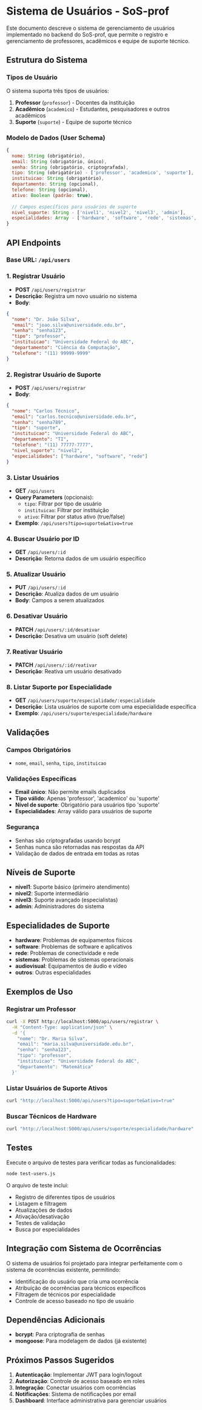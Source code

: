 # Sistema de Usuários - SoS-prof

Este documento descreve o sistema de gerenciamento de usuários implementado no backend do SoS-prof, que permite o registro e gerenciamento de professores, acadêmicos e equipe de suporte técnico.

## Estrutura do Sistema

### Tipos de Usuário

O sistema suporta três tipos de usuários:

1. **Professor** (`professor`) - Docentes da instituição
2. **Acadêmico** (`academico`) - Estudantes, pesquisadores e outros acadêmicos
3. **Suporte** (`suporte`) - Equipe de suporte técnico

### Modelo de Dados (User Schema)

```javascript
{
  nome: String (obrigatório),
  email: String (obrigatório, único),
  senha: String (obrigatório, criptografada),
  tipo: String (obrigatório) - ['professor', 'academico', 'suporte'],
  instituicao: String (obrigatório),
  departamento: String (opcional),
  telefone: String (opcional),
  ativo: Boolean (padrão: true),
  
  // Campos específicos para usuários de suporte
  nivel_suporte: String - ['nivel1', 'nivel2', 'nivel3', 'admin'],
  especialidades: Array - ['hardware', 'software', 'rede', 'sistemas', 'audiovisual', 'outros']
}
```

## API Endpoints

### Base URL: `/api/users`

### 1. Registrar Usuário
- **POST** `/api/users/registrar`
- **Descrição**: Registra um novo usuário no sistema
- **Body**:
```json
{
  "nome": "Dr. João Silva",
  "email": "joao.silva@universidade.edu.br",
  "senha": "senha123",
  "tipo": "professor",
  "instituicao": "Universidade Federal do ABC",
  "departamento": "Ciência da Computação",
  "telefone": "(11) 99999-9999"
}
```

### 2. Registrar Usuário de Suporte
- **POST** `/api/users/registrar`
- **Body**:
```json
{
  "nome": "Carlos Técnico",
  "email": "carlos.tecnico@universidade.edu.br",
  "senha": "senha789",
  "tipo": "suporte",
  "instituicao": "Universidade Federal do ABC",
  "departamento": "TI",
  "telefone": "(11) 77777-7777",
  "nivel_suporte": "nivel2",
  "especialidades": ["hardware", "software", "rede"]
}
```

### 3. Listar Usuários
- **GET** `/api/users`
- **Query Parameters** (opcionais):
  - `tipo`: Filtrar por tipo de usuário
  - `instituicao`: Filtrar por instituição
  - `ativo`: Filtrar por status ativo (true/false)
- **Exemplo**: `/api/users?tipo=suporte&ativo=true`

### 4. Buscar Usuário por ID
- **GET** `/api/users/:id`
- **Descrição**: Retorna dados de um usuário específico

### 5. Atualizar Usuário
- **PUT** `/api/users/:id`
- **Descrição**: Atualiza dados de um usuário
- **Body**: Campos a serem atualizados

### 6. Desativar Usuário
- **PATCH** `/api/users/:id/desativar`
- **Descrição**: Desativa um usuário (soft delete)

### 7. Reativar Usuário
- **PATCH** `/api/users/:id/reativar`
- **Descrição**: Reativa um usuário desativado

### 8. Listar Suporte por Especialidade
- **GET** `/api/users/suporte/especialidade/:especialidade`
- **Descrição**: Lista usuários de suporte com uma especialidade específica
- **Exemplo**: `/api/users/suporte/especialidade/hardware`

## Validações

### Campos Obrigatórios
- `nome`, `email`, `senha`, `tipo`, `instituicao`

### Validações Específicas
- **Email único**: Não permite emails duplicados
- **Tipo válido**: Apenas 'professor', 'academico' ou 'suporte'
- **Nível de suporte**: Obrigatório para usuários tipo 'suporte'
- **Especialidades**: Array válido para usuários de suporte

### Segurança
- Senhas são criptografadas usando bcrypt
- Senhas nunca são retornadas nas respostas da API
- Validação de dados de entrada em todas as rotas

## Níveis de Suporte

- **nivel1**: Suporte básico (primeiro atendimento)
- **nivel2**: Suporte intermediário
- **nivel3**: Suporte avançado (especialistas)
- **admin**: Administradores do sistema

## Especialidades de Suporte

- **hardware**: Problemas de equipamentos físicos
- **software**: Problemas de software e aplicativos
- **rede**: Problemas de conectividade e rede
- **sistemas**: Problemas de sistemas operacionais
- **audiovisual**: Equipamentos de áudio e vídeo
- **outros**: Outras especialidades

## Exemplos de Uso

### Registrar um Professor
```bash
curl -X POST http://localhost:5000/api/users/registrar \
  -H "Content-Type: application/json" \
  -d '{
    "nome": "Dr. Maria Silva",
    "email": "maria.silva@universidade.edu.br",
    "senha": "senha123",
    "tipo": "professor",
    "instituicao": "Universidade Federal do ABC",
    "departamento": "Matemática"
  }'
```

### Listar Usuários de Suporte Ativos
```bash
curl "http://localhost:5000/api/users?tipo=suporte&ativo=true"
```

### Buscar Técnicos de Hardware
```bash
curl "http://localhost:5000/api/users/suporte/especialidade/hardware"
```

## Testes

Execute o arquivo de testes para verificar todas as funcionalidades:

```bash
node test-users.js
```

O arquivo de teste inclui:
- Registro de diferentes tipos de usuários
- Listagem e filtragem
- Atualizações de dados
- Ativação/desativação
- Testes de validação
- Busca por especialidades

## Integração com Sistema de Ocorrências

O sistema de usuários foi projetado para integrar perfeitamente com o sistema de ocorrências existente, permitindo:

- Identificação do usuário que cria uma ocorrência
- Atribuição de ocorrências para técnicos específicos
- Filtragem de técnicos por especialidade
- Controle de acesso baseado no tipo de usuário

## Dependências Adicionais

- **bcrypt**: Para criptografia de senhas
- **mongoose**: Para modelagem de dados (já existente)

## Próximos Passos Sugeridos

1. **Autenticação**: Implementar JWT para login/logout
2. **Autorização**: Controle de acesso baseado em roles
3. **Integração**: Conectar usuários com ocorrências
4. **Notificações**: Sistema de notificações por email
5. **Dashboard**: Interface administrativa para gerenciar usuários

